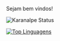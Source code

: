 Sejam bem vindos!

![Karanalpe Status](https://github-readme-stats.vercel.app/api?username=lucasrodrigues23&show_icons=true?theme=THEME_midnight-purple)

[![Top Linguagens](https://github-readme-stats.vercel.app/api/top-langs/?username=lucasrodrigues23&layout=compact)](https://github.com/anuraghazra/github-readme-stats)

